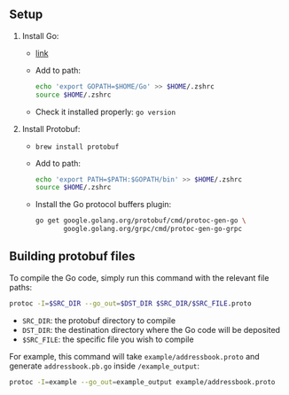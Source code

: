 ## Setup

1. Install Go:

    - [link](https://golang.org/doc/install)
    - Add to path:

        ```sh
        echo 'export GOPATH=$HOME/Go' >> $HOME/.zshrc
        source $HOME/.zshrc
        ```

    - Check it installed properly: `go version`

2. Install Protobuf:

    - `brew install protobuf`
    - Add to path:

        ```sh
        echo 'export PATH=$PATH:$GOPATH/bin' >> $HOME/.zshrc
        source $HOME/.zshrc
        ```

    - Install the Go protocol buffers plugin:

        ```sh
        go get google.golang.org/protobuf/cmd/protoc-gen-go \
               google.golang.org/grpc/cmd/protoc-gen-go-grpc
        ```

## Building protobuf files

To compile the Go code, simply run this command with the relevant file paths:

```sh
protoc -I=$SRC_DIR --go_out=$DST_DIR $SRC_DIR/$SRC_FILE.proto
```

- `SRC_DIR`: the protobuf directory to compile
- `DST_DIR`: the destination directory where the Go code will be deposited
- `$SRC_FILE`: the specific file you wish to compile

For example, this command will take `example/addressbook.proto` and generate
`addressbook.pb.go` inside `/example_output`:

```sh
protoc -I=example --go_out=example_output example/addressbook.proto
```
